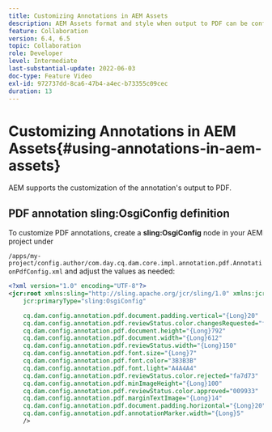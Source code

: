 ```yaml
---
title: Customizing Annotations in AEM Assets
description: AEM Assets format and style when output to PDF can be configued by AEM Developers.
feature: Collaboration
version: 6.4, 6.5
topic: Collaboration
role: Developer
level: Intermediate
last-substantial-update: 2022-06-03
doc-type: Feature Video
exl-id: 972737dd-8ca6-47b4-a4ec-b73355c09cec
duration: 13
---
```

# Customizing Annotations in AEM Assets{#using-annotations-in-aem-assets}

AEM supports the customization of the annotation's output to PDF.

## PDF annotation sling:OsgiConfig definition

To customize PDF annotations, create a **sling:OsgiConfig** node in your AEM project under

`/apps/my-project/config.author/com.day.cq.dam.core.impl.annotation.pdf.AnnotationPdfConfig.xml` and adjust the values as needed:

```xml
<?xml version="1.0" encoding="UTF-8"?>
<jcr:root xmlns:sling="http://sling.apache.org/jcr/sling/1.0" xmlns:jcr="http://www.jcp.org/jcr/1.0"
    jcr:primaryType="sling:OsgiConfig"

    cq.dam.config.annotation.pdf.document.padding.vertical="{Long}20"
    cq.dam.config.annotation.pdf.reviewStatus.color.changesRequested="fad269"
    cq.dam.config.annotation.pdf.document.height="{Long}792"
    cq.dam.config.annotation.pdf.document.width="{Long}612"
    cq.dam.config.annotation.pdf.reviewStatus.width="{Long}150"
    cq.dam.config.annotation.pdf.font.size="{Long}7"
    cq.dam.config.annotation.pdf.font.color="3B3B3B"
    cq.dam.config.annotation.pdf.font.light="A4A4A4"
    cq.dam.config.annotation.pdf.reviewStatus.color.rejected="fa7d73"
    cq.dam.config.annotation.pdf.minImageHeight="{Long}100"
    cq.dam.config.annotation.pdf.reviewStatus.color.approved="009933"
    cq.dam.config.annotation.pdf.marginTextImage="{Long}14"
    cq.dam.config.annotation.pdf.document.padding.horizontal="{Long}20"
    cq.dam.config.annotation.pdf.annotationMarker.width="{Long}5"
    />
```
